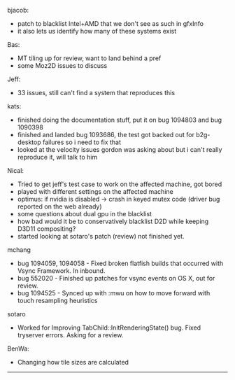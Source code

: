 bjacob:
* patch to blacklist Intel+AMD that we don't see as such in gfxInfo
* it also lets us identify how many of these systems exist

Bas:
* MT tiling up for review, want to land behind a pref
* some Moz2D issues to discuss

Jeff:
* 33 issues, still can't find a system that reproduces this

kats:
* finished doing the documentation stuff, put it on bug 1094803 and bug 1090398
* finished and landed bug 1093686, the test got backed out for b2g-desktop failures so i need to fix that
* looked at the velocity issues gordon was asking about but i can't really reproduce it, will talk to him

Nical:
* Tried to get jeff's test case to work on the affected machine, got bored
* played with different settings on the affected machine
* optimus: if nvidia is disabled -> crash in keyed mutex code (driver bug reported on the web already)
* some questions about dual gpu in the blacklist
* how bad would it be to conservatively blacklist D2D while keeping D3D11 compositing?
* started looking at sotaro's patch (review) not finished yet.

mchang
* bug 1094059, 1094058 - Fixed broken flatfish builds that occurred with Vsync Framework. In inbound.
* bug 552020 - Finished up patches for vsync events on OS X, out for review.
* bug 1094525 - Synced up with :mwu on how to move forward with touch resampling heuristics

sotaro
* Worked for Improving TabChild::InitRenderingState() bug. Fixed tryserver errors. Asking for a review.

BenWa:
* Changing how tile sizes are calculated

________________


